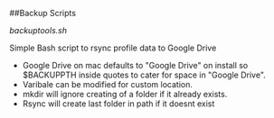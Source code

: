 ##Backup Scripts

_backuptools.sh_

Simple Bash script to rsync profile data to Google Drive

* Google Drive on mac defaults to "Google Drive" on install so $BACKUPPTH inside quotes to cater for space in "Google Drive".
* Varibale can be modified for custom location.
* mkdir will ignore creating of a folder if it already exists.
* Rsync will create last folder in path if it doesnt exist


